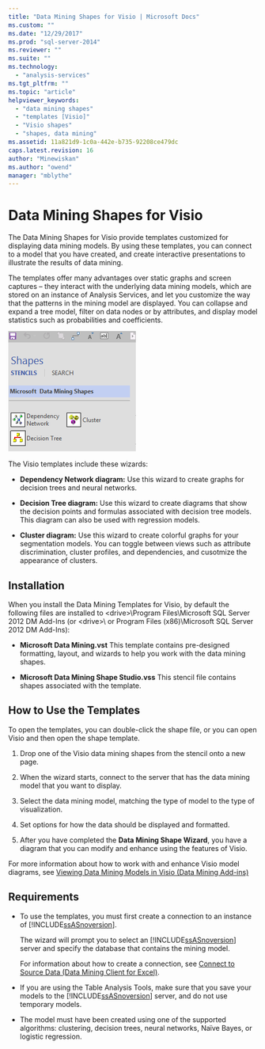 ```yaml
---
title: "Data Mining Shapes for Visio | Microsoft Docs"
ms.custom: ""
ms.date: "12/29/2017"
ms.prod: "sql-server-2014"
ms.reviewer: ""
ms.suite: ""
ms.technology: 
  - "analysis-services"
ms.tgt_pltfrm: ""
ms.topic: "article"
helpviewer_keywords: 
  - "data mining shapes"
  - "templates [Visio]"
  - "Visio shapes"
  - "shapes, data mining"
ms.assetid: 11a821d9-1c0a-442e-b735-92208ce479dc
caps.latest.revision: 16
author: "Minewiskan"
ms.author: "owend"
manager: "mblythe"
---
```

# Data Mining Shapes for Visio
  The Data Mining Shapes for Visio provide templates customized for displaying data mining models. By using these templates, you can connect to a model that you have created, and create interactive presentations to illustrate the results of data mining.  
  
 The templates offer many advantages over static graphs and screen captures – they interact with the underlying data mining models, which are stored on an instance of Analysis Services, and let you customize the way that the patterns in the mining model are displayed. You can collapse and expand a tree model, filter on data nodes or by attributes, and display model statistics such as probabilities and coefficients.  
  
 ![DM](../../2014/analysis-services/media/dm-stencil.gif "DM")  
  
 The Visio templates include these wizards:  
  
-   **Dependency Network diagram:** Use this wizard to create graphs for decision trees and neural networks.  
  
-   **Decision Tree diagram:** Use this wizard to create diagrams that show the decision points and formulas associated with decision tree models. This diagram can also be used with regression models.  
  
-   **Cluster diagram:** Use this wizard to create colorful graphs for your segmentation models. You can toggle between views such as attribute discrimination, cluster profiles, and dependencies, and cusotmize the appearance of clusters.  
  
## Installation  
 When you install the Data Mining Templates for Visio, by default the following files are installed to \<drive>\Program Files\Microsoft SQL Server 2012 DM Add-Ins (or \<drive>\ or Program Files (x86)\Microsoft SQL Server 2012 DM Add-Ins):  
  
-   **Microsoft Data Mining.vst** This template contains pre-designed formatting, layout, and wizards to help you work with the data mining shapes.  
  
-   **Microsoft Data Mining Shape Studio.vss** This stencil file contains shapes associated with the template.  
  
## How to Use the Templates  
 To open the templates, you can double-click the shape file, or you can open Visio and then open the shape template.  
  
1.  Drop one of the Visio data mining shapes from the stencil onto a new page.  
  
2.  When the wizard starts, connect to the server that has the data mining model that you want to display.  
  
3.  Select the data mining model, matching the type of model to the type of visualization.  
  
4.  Set options for how the data should be displayed and formatted.  
  
5.  After you have completed the **Data Mining Shape Wizard**, you have a diagram that you can modify and enhance using the features of Visio.  
  
 For more information about how to work with and enhance Visio model diagrams, see [Viewing Data Mining Models in Visio &#40;Data Mining Add-ins&#41;](../../2014/analysis-services/viewing-data-mining-models-in-visio-data-mining-add-ins.md)  
  
## Requirements  
  
-   To use the templates, you must first create a connection to an instance of [!INCLUDE[ssASnoversion](../../includes/ssasnoversion-md.md)].  
  
     The wizard will prompt you to select an [!INCLUDE[ssASnoversion](../../includes/ssasnoversion-md.md)] server and specify the database that contains the mining model.  
  
     For information about how to create a connection, see [Connect to Source Data &#40;Data Mining Client for Excel&#41;](../../2014/analysis-services/connect-to-source-data-data-mining-client-for-excel.md).  
  
-   If you are using the Table Analysis Tools, make sure that you save your models to the [!INCLUDE[ssASnoversion](../../includes/ssasnoversion-md.md)] server, and do not use temporary models.  
  
-   The model must have been created using one of the supported algorithms: clustering, decision trees, neural networks, Naïve Bayes, or logistic regression.  
  
  